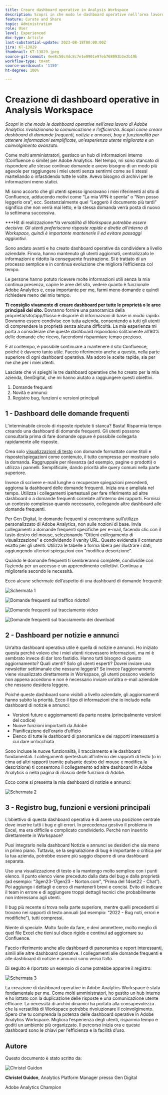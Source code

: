 ```yaml
---
title: Creare dashboard operative in Analysis Workspace
description: Scopri in che modo le dashboard operative nell’area lavoro di Adobe Analytics rivoluzionano la comunicazione e l’efficienza.
feature: Curate and Share
topic: Administration
role: User
level: Experienced
doc-type: Article
last-substantial-update: 2023-08-18T00:00:00Z
jira: KT-13829
thumbnail: KT-13829.jpeg
source-git-commit: 4ee8c50c4dc8c7e1e0901e97eb768093b3e2b19b
workflow-type: tm+mt
source-wordcount: '1150'
ht-degree: 100%

---
```



# Creazione di dashboard operative in Analysis Workspace

_Scopri in che modo le dashboard operative nell’area lavoro di Adobe Analytics rivoluzionano la comunicazione e l’efficienza. Scopri come creare dashboard di domande frequenti, notizie e annunci, bug e funzionalità per ottenere informazioni semplificate, un’esperienza utente migliorata e un coinvolgimento avanzato._


Come molti amministratori, gestisco un hub di informazioni interno (Confluence o simile) per Adobe Analytics. Nel tempo, mi sono stancato di rispondere alle stesse continue domande e avevo bisogno di un modo più agevole per raggiungere i miei utenti senza sentirmi come se li stessi martellando o infastidendo tutte le volte. Avevo bisogno di archivi per le informazioni meno statici.

Mi sono accorto che gli utenti spesso ignoravano i miei riferimenti al sito di Confluence, adducendo motivi come “La mia VPN è spenta” o “Non posso leggerlo ora”, ecc. Sostanzialmente quel “Leggerò il documento più tardi” significa che non verrà mai letto, e la stessa domanda verrà posta di nuovo la settimana successiva.

***Hit di realizzazione:**la versatilità di Workspace potrebbe essere decisiva. Gli utenti preferiscono risposte rapide e dirette all’interno di Workspace, quindi è importante mantenerle lì ed evitare passaggi aggiuntivi.*

Sono andato avanti e ho creato dashboard operative da condividere a livello aziendale. Finora, hanno mantenuto gli utenti aggiornati, centralizzato le informazioni e ridotto la conseguente frustrazione. Si è trattato di un processo semplice e in continua evoluzione che migliora l’efficienza col tempo.

Le persone hanno potuto ricevere molte informazioni utili senza la mia continua presenza, capire le aree del sito, vedere quanto è funzionale Adobe Analytics e, cosa importante per me, farmi meno domande e quindi richiedere meno del mio tempo.

**Ti consiglio vivamente di creare dashboard per tutte le proprietà o le aree principali del sito.** Dovranno fornire una panoramica della proprietà/sito/app/flusso e disporre di informazioni di base in modo rapido. Dovranno essere condivise con tutta azienda, consentendo a tutti gli utenti di comprendere la proprietà senza alcuna difficoltà. La mia esperienza mi porta a considerare che queste dashboard rispondono solitamente all’80% delle domande che ricevo, facendomi risparmiare tempo prezioso.

E al contempo, è possibile continuare a mantenere il sito Confluence, poiché è davvero tanto utile. Faccio riferimento anche a questo, nella parte superiore di ogni dashboard operativa. Ma adoro le scelte rapide, sia per me che per i miei utenti.

Lasciate che vi spieghi le tre dashboard operative che ho creato per la mia azienda, GenDigital, che mi hanno aiutato a raggiungere questi obiettivi.

1. Domande frequenti
1. Novità e annunci
1. Registro bug, funzioni e versioni principali


## 1 - Dashboard delle domande frequenti

L’interminabile circolo di risposte ripetute ti stanca? Basta! Risparmia tempo creando una dashboard di domande frequenti. Gli utenti possono consultarla prima di fare domande oppure è possibile collegarla rapidamente alle risposte.

Crea solo [visualizzazioni di testo](https://experienceleague.adobe.com/docs/analytics/analyze/analysis-workspace/visualizations/text.html?lang=it) con domande formattate come titoli e risposte/spiegazioni come contenuto, il tutto compresso per mostrare solo la domanda. Raggruppale per rilevanza (ad esempio, pagine o prodotti) o utilizza i pannelli. Semplificale, dando priorità alle query comuni nella parte superiore.

Invece di scrivere e-mail lunghe o recuperare spiegazioni precedenti, aggiorna la dashboard delle domande frequenti. Inizia ora e ampliala nel tempo. Utilizza i collegamenti ipertestuali per fare riferimento ad altre dashboard o a domande frequenti correlate all’interno dei rapporti. Fornisci un contesto complesso quando necessario, collegando altre dashboard alle domande frequenti.

Per Gen Digital, le domande frequenti si concentrano sull’utilizzo personalizzato di Adobe Analytics, non sulle nozioni di base. Invia collegamenti a domande frequenti specifiche per e-mail, facendo clic con il tasto destro del mouse, selezionando “Ottieni collegamento di visualizzazione” e condividendo il vanity URL. Questo evidenzia il contenuto esatto per gli utenti. Utilizza le tabelle a forma libera per illustrare i dati, aggiungendo ulteriori spiegazioni con “modifica descrizione”.

Quando le domande frequenti ti sembreranno complete, condividile con l’azienda per un accesso e un apprendimento collettivi. Continua a migliorarle secondo le necessità.

Ecco alcune schermate dell’aspetto di una dashboard di domande frequenti:

![Schermata 1](assets/screenshot-1.png)

![Domande frequenti sul traffico ridotto1](assets/low-traffic-faq.png)

![Domande frequenti sul tracciamento video](assets/track-video-faq.png)

![Domande frequenti sul tracciamento dei download](assets/track-downloads-faq.png)

## 2 - Dashboard per notizie e annunci

Un’altra dashboard operativa utile è quella di notizie e annunci. Ho iniziato questa perché volevo che i miei utenti ricevessero informazioni, ma mi è sembrato invece di dar loro fastidio. Hanno tutti bisogno di questo aggiornamento? Quali utenti? Solo gli utenti esperti? Dovrei inviare una newsletter settimanale che nessuno leggerà? Se invece l’aggiornamento viene visualizzato direttamente in Workspace, gli utenti possono vederlo non appena accedono e non è necessario inviare un’altra e-mail aziendale che nessuno desidera leggere.

Poiché queste dashboard sono visibili a livello aziendale, gli aggiornamenti hanno subito la priorità. Ecco il tipo di informazioni che io includo nella dashboard di notizie e annunci:

- Versioni future e aggiornamenti da parte nostra (principalmente versioni del codice)
- Nuove funzioni importanti da Adobe
- Pianificazione dell’orario d’ufficio
- Elenco di tutte le dashboard di panoramica e dei rapporti interessanti a cui dare un’occhiata

Sono incluse le nuove funzionalità, il tracciamento e le dashboard fondamentali. I collegamenti ipertestuali all’interno dei rapporti di testo (o in cima ad altri rapporti tramite pulsante destro del mouse e modifica la descrizione) ti consentono il collegamento ad altre dashboard in Adobe Analytics o nella pagina di rilascio delle funzioni di Adobe.

Ecco come si presenta la mia dashboard di notizie e annunci:

![Schermata 2](assets/screenshot-2.png)

## 3 - Registro bug, funzioni e versioni principali

L’obiettivo di questa dashboard operativa è di avere una posizione centrale dove inserire tutti i bug e gli errori. In precedenza gestivo il problema in Excel, ma era difficile e complicato condividerlo. Perché non inserirlo direttamente in Workspace?

Puoi integrarlo nella dashboard Notizie e annunci se desideri che sia meno in primo piano. Tuttavia, se la segnalazione di bug è importante o critica per la tua azienda, potrebbe essere più saggio disporre di una dashboard separata.

Uso una visualizzazione di testo e la mantengo molto semplice con i punti elenco. Il punto elenco viene preceduto dalla data del bug e dalla proprietà (ad esempio: “3gen23-17gen23 - Norton.com”, “Prima del 14set22 - Chat”). Poi aggiungo i dettagli e cerco di mantenerli brevi e concisi. Evito di indicare il team in errore e di aggiungere troppi dettagli tecnici che probabilmente non interessano agli utenti.

Il bug più recente si trova nella parte superiore, mentre quelli precedenti si trovano nei rapporti di testo annuali (ad esempio: “2022 - Bug noti, errori e modifiche”), tutti compressi.

Niente di speciale. Molto facile da fare, e devi ammettere, molto meglio di quel file Excel che tieni sul disco rigido e continui ad aggiornare su Confluence.

Faccio riferimento anche alle dashboard di panoramica e report interessanti, simili alle altre dashboard operative. I collegamenti alle domande frequenti e alle dashboard di notizie e annunci sono verso l’alto.

Di seguito è riportato un esempio di come potrebbe apparire il registro:

![Schermata 3](assets/screenshot-3.png)

La creazione di dashboard operative in Adobe Analytics Workspace è stata fondamentale per me. Come molti amministratori, ho gestito un hub interno e ho lottato con la duplicazione delle risposte e una comunicazione utente efficace. La necessità di archivi dinamici ha portato alla consapevolezza che la versatilità di Workspace potrebbe rivoluzionare il coinvolgimento. Spero che tu comprenda la potenza delle dashboard operative in Adobe Analytics Workspace. Migliora l’esperienza degli utenti, risparmia tempo e goditi un ambiente più organizzato. Il percorso inizia ora e queste dashboard sono le chiavi per l’efficienza e la facilità d’uso.

## Autore

Questo documento è stato scritto da:

![Christel Guidon](assets/Christel-Headshot-150.png)

**Christel Guidon**, Analytics Platform Manager presso Gen Digital

Adobe Analytics Champion